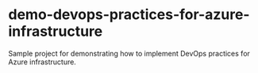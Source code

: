# demo-devops-practices-for-azure-infrastructure
Sample project for demonstrating how to implement DevOps practices for Azure infrastructure.
